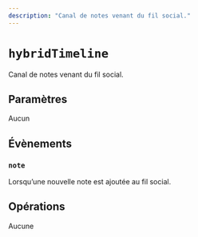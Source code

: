 ```yaml
---
description: "Canal de notes venant du fil social."
---
```


# `hybridTimeline`
Canal de notes venant du fil social.

## Paramètres
Aucun

## Évènements
### `note`
<MkSchemaViewer :schema="{
	$ref: 'misskey://Note'
}"/>

Lorsqu’une nouvelle note est ajoutée au fil social.

## Opérations
Aucune
